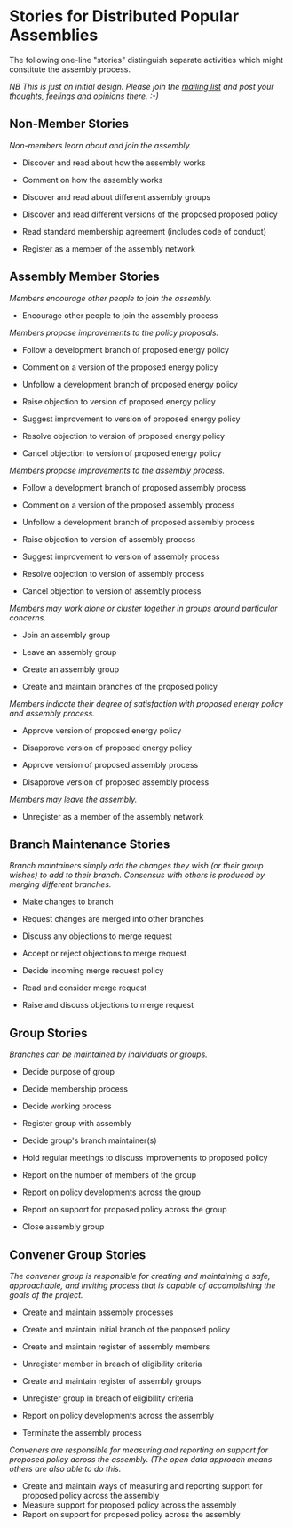 Stories for Distributed Popular Assemblies
==========================================

The following one-line "stories" distinguish separate activities which might constitute the assembly process.

*NB This is just an initial design. Please join the [mailing list](http://lists.appropriatesoftware.org/mailman/listinfo/paes-discuss) and post your thoughts, feelings and opinions there. :-)*

Non-Member Stories
------------------

*Non-members learn about and join the assembly.*

* Discover and read about how the assembly works
* Comment on how the assembly works

* Discover and read about different assembly groups
* Discover and read different versions of the proposed proposed policy

* Read standard membership agreement (includes code of conduct)

* Register as a member of the assembly network

Assembly Member Stories
-----------------------

*Members encourage other people to join the assembly.*

* Encourage other people to join the assembly process

*Members propose improvements to the policy proposals.*

* Follow a development branch of proposed energy policy
* Comment on a version of the proposed energy policy
* Unfollow a development branch of proposed energy policy

* Raise objection to version of proposed energy policy
* Suggest improvement to version of proposed energy policy
* Resolve objection to version of proposed energy policy
* Cancel objection to version of proposed energy policy

*Members propose improvements to the assembly process.*

* Follow a development branch of proposed assembly process
* Comment on a version of the proposed assembly process
* Unfollow a development branch of proposed assembly process

* Raise objection to version of assembly process
* Suggest improvement to version of assembly process
* Resolve objection to version of assembly process
* Cancel objection to version of assembly process

*Members may work alone or cluster together in groups around particular concerns.*

* Join an assembly group
* Leave an assembly group

* Create an assembly group

* Create and maintain branches of the proposed policy

*Members indicate their degree of satisfaction with proposed energy policy and assembly process.*

* Approve version of proposed energy policy
* Disapprove version of proposed energy policy

* Approve version of proposed assembly process
* Disapprove version of proposed assembly process

*Members may leave the assembly.*

* Unregister as a member of the assembly network


Branch Maintenance Stories
--------------------------

*Branch maintainers simply add the changes they wish (or their group wishes) to add to their branch. Consensus with others is produced by merging different branches.*

* Make changes to branch

* Request changes are merged into other branches
* Discuss any objections to merge request
* Accept or reject objections to merge request

* Decide incoming merge request policy
* Read and consider merge request
* Raise and discuss objections to merge request

Group Stories
-------------

*Branches can be maintained by individuals or groups.*

* Decide purpose of group
* Decide membership process
* Decide working process

* Register group with assembly
* Decide group's branch maintainer(s)
* Hold regular meetings to discuss improvements to proposed policy

* Report on the number of members of the group
* Report on policy developments across the group
* Report on support for proposed policy across the group

* Close assembly group

Convener Group Stories
----------------------

*The convener group is responsible for creating and maintaining a safe, approachable, and inviting process that is capable of accomplishing the goals of the project.*

* Create and maintain assembly processes
* Create and maintain initial branch of the proposed policy

* Create and maintain register of assembly members
* Unregister member in breach of eligibility criteria

* Create and maintain register of assembly groups
* Unregister group in breach of eligibility criteria

* Report on policy developments across the assembly

* Terminate the assembly process

*Conveners are responsible for measuring and reporting on support for proposed policy across the assembly. (The open data approach means others are also able to do this.*

* Create and maintain ways of measuring and reporting support for proposed policy across the assembly
* Measure support for proposed policy across the assembly
* Report on support for proposed policy across the assembly
